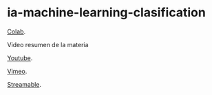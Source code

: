 # ia-machine-learning-clasification

[Colab](https://youtu.be/Ry0OlwWPin4).


Video resumen de la materia

[Youtube](https://youtu.be/Ry0OlwWPin4).

[Vimeo](https://vimeo.com/656701598).

[Streamable](https://streamable.com/yhisf5).
